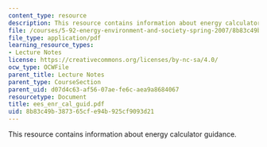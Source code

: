 ```yaml
---
content_type: resource
description: This resource contains information about energy calculator guidance.
file: /courses/5-92-energy-environment-and-society-spring-2007/8b83c49b387365cfe94b925cf9093d21_ees_enr_cal_guid.pdf
file_type: application/pdf
learning_resource_types:
- Lecture Notes
license: https://creativecommons.org/licenses/by-nc-sa/4.0/
ocw_type: OCWFile
parent_title: Lecture Notes
parent_type: CourseSection
parent_uid: d07d4c63-af56-07ae-fe6c-aea9a8684067
resourcetype: Document
title: ees_enr_cal_guid.pdf
uid: 8b83c49b-3873-65cf-e94b-925cf9093d21
---
```

This resource contains information about energy calculator guidance.